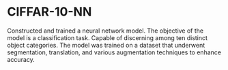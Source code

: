 # CIFFAR-10-NN
Constructed and trained a neural network model.
The objective of the model is a classification task.
Capable of discerning among ten distinct object categories.
The model was trained on a dataset that underwent segmentation, translation,
                       and various augmentation techniques to enhance accuracy.
